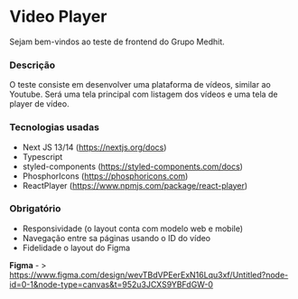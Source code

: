 # Video Player

Sejam bem-vindos ao teste de frontend do Grupo Medhit.

### Descrição
O teste consiste em desenvolver uma plataforma de vídeos, similar ao Youtube. Será uma tela principal com listagem dos vídeos e uma tela de player de vídeo.

### Tecnologias usadas
- Next JS 13/14 (https://nextjs.org/docs)
- Typescript 
- styled-components (https://styled-components.com/docs)
- PhosphorIcons (https://phosphoricons.com)
- ReactPlayer (https://www.npmjs.com/package/react-player)

### Obrigatório
- Responsividade (o layout conta com modelo web e mobile)
- Navegação entre sa páginas usando o ID do vídeo
- Fidelidade o layout do Figma

**Figma** - > https://www.figma.com/design/wevTBdVPEerExN16Lqu3xf/Untitled?node-id=0-1&node-type=canvas&t=952u3JCXS9YBFdGW-0
